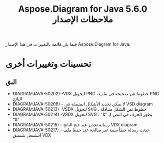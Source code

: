 ﻿---
title: Aspose.Diagram for Java 5.6.0 ملاحظات الإصدار
type: docs
weight: 40
url: /ar/java/aspose-diagram-for-java-5-6-0-release-notes/
---
فيما يلي قائمة بالتغييرات في هذا الإصدار Aspose.Diagram for Java.
# **تحسينات وتغييرات أخرى**
## **البق**
- DIAGRAMJAVA-50202) -VDX لتحويل PNG ، خطوط غير صحيحة في ملف PNG الناتج
- DIAGRAMJAVA-50208) - لا يمكن تحديد الأشكال المتصلة في VSD diagram
- DIAGRAMJAVA-50213) -VSDX لتحويل SVG ، خطوط نص الشكل متبادلة
- DIAGRAMJAVA-50214) -VSDX لتحويل SVG ، "&" يظهر الحرف في النص كـ "&"
- DIAGRAMJAVA-50215) - رسالة تحذير عند فتح الناتج VDX diagram
- DIAGRAMJAVA-50217) - حدثت رسالة خطأ سمة غير صالحة عند حفظ ملف استنسل بتنسيق VDX
